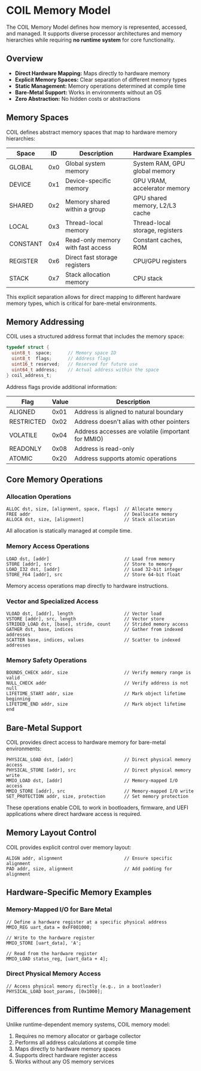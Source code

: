 # COIL Memory Model

The COIL Memory Model defines how memory is represented, accessed, and managed. It supports diverse processor architectures and memory hierarchies while requiring **no runtime system** for core functionality.

## Overview

- **Direct Hardware Mapping:** Maps directly to hardware memory
- **Explicit Memory Spaces:** Clear separation of different memory types
- **Static Management:** Memory operations determined at compile time
- **Bare-Metal Support:** Works in environments without an OS
- **Zero Abstraction:** No hidden costs or abstractions

## Memory Spaces

COIL defines abstract memory spaces that map to hardware memory hierarchies:

| Space    | ID  | Description                   | Hardware Examples            |
|----------|-----|-------------------------------|------------------------------|
| GLOBAL   | 0x0 | Global system memory          | System RAM, GPU global memory|
| DEVICE   | 0x1 | Device-specific memory        | GPU VRAM, accelerator memory |
| SHARED   | 0x2 | Memory shared within a group  | GPU shared memory, L2/L3 cache|
| LOCAL    | 0x3 | Thread-local memory           | Thread-local storage, registers|
| CONSTANT | 0x4 | Read-only memory with fast access | Constant caches, ROM     |
| REGISTER | 0x6 | Direct fast storage registers | CPU/GPU registers            |
| STACK    | 0x7 | Stack allocation memory       | CPU stack                    |

This explicit separation allows for direct mapping to different hardware memory types, which is critical for bare-metal environments.

## Memory Addressing

COIL uses a structured address format that includes the memory space:

```c
typedef struct {
  uint8_t  space;      // Memory space ID
  uint8_t  flags;      // Address flags
  uint16_t reserved;   // Reserved for future use
  uint64_t address;    // Actual address within the space
} coil_address_t;
```

Address flags provide additional information:

| Flag       | Value | Description                        |
|------------|-------|------------------------------------|
| ALIGNED    | 0x01  | Address is aligned to natural boundary |
| RESTRICTED | 0x02  | Address doesn't alias with other pointers |
| VOLATILE   | 0x04  | Address accesses are volatile (important for MMIO) |
| READONLY   | 0x08  | Address is read-only              |
| ATOMIC     | 0x20  | Address supports atomic operations |

## Core Memory Operations

### Allocation Operations

```
ALLOC dst, size, [alignment, space, flags]  // Allocate memory
FREE addr                                   // Deallocate memory
ALLOCA dst, size, [alignment]               // Stack allocation
```

All allocation is statically managed at compile time.

### Memory Access Operations

```
LOAD dst, [addr]                            // Load from memory
STORE [addr], src                           // Store to memory
LOAD_I32 dst, [addr]                        // Load 32-bit integer
STORE_F64 [addr], src                       // Store 64-bit float
```

Memory access operations map directly to hardware instructions.

### Vector and Specialized Access

```
VLOAD dst, [addr], length                   // Vector load
VSTORE [addr], src, length                  // Vector store
STRIDED_LOAD dst, [base], stride, count     // Strided memory access
GATHER dst, base, indices                   // Gather from indexed addresses
SCATTER base, indices, values               // Scatter to indexed addresses
```

### Memory Safety Operations

```
BOUNDS_CHECK addr, size                     // Verify memory range is valid
NULL_CHECK addr                             // Verify address is not null
LIFETIME_START addr, size                   // Mark object lifetime beginning
LIFETIME_END addr, size                     // Mark object lifetime end
```

## Bare-Metal Support

COIL provides direct access to hardware memory for bare-metal environments:

```
PHYSICAL_LOAD dst, [addr]                   // Direct physical memory access
PHYSICAL_STORE [addr], src                  // Direct physical memory write
MMIO_LOAD dst, [addr]                       // Memory-mapped I/O access
MMIO_STORE [addr], src                      // Memory-mapped I/O write
SET_PROTECTION addr, size, protection       // Set memory protection
```

These operations enable COIL to work in bootloaders, firmware, and UEFI applications where direct hardware access is required.

## Memory Layout Control

COIL provides explicit control over memory layout:

```
ALIGN addr, alignment                       // Ensure specific alignment
PAD addr, size, alignment                   // Add padding for alignment
```

## Hardware-Specific Memory Examples

### Memory-Mapped I/O for Bare Metal

```
// Define a hardware register at a specific physical address
MMIO_REG uart_data = 0xFF001000;

// Write to the hardware register
MMIO_STORE [uart_data], 'A';

// Read from the hardware register
MMIO_LOAD status_reg, [uart_data + 4];
```

### Direct Physical Memory Access

```
// Access physical memory directly (e.g., in a bootloader)
PHYSICAL_LOAD boot_params, [0x1000];
```

## Differences from Runtime Memory Management

Unlike runtime-dependent memory systems, COIL memory model:

1. Requires no memory allocator or garbage collector
2. Performs all address calculations at compile time
3. Maps directly to hardware memory spaces
4. Supports direct hardware register access
5. Works without any OS memory services